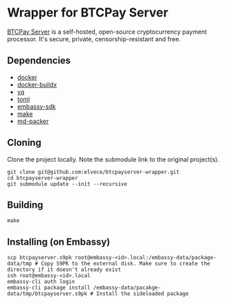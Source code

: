 # Wrapper for BTCPay Server

[BTCPay Server](https://btcpayserver.org/) is a self-hosted, open-source cryptocurrency payment processor. It's secure, private, censorship-resistant and free.

## Dependencies

- [docker](https://docs.docker.com/get-docker)
- [docker-buildx](https://docs.docker.com/buildx/working-with-buildx/)
- [yq](https://mikefarah.gitbook.io/yq)
- [toml](https://crates.io/crates/toml-cli)
- [embassy-sdk](https://github.com/Start9Labs/embassy-os/blob/master/backend/install-sdk.sh)
- [make](https://www.gnu.org/software/make/)
- [md-packer](https://github.com/Start9Labs/md-packer)

## Cloning

Clone the project locally. Note the submodule link to the original project(s). 

```
git clone git@github.com:elvece/btcpayserver-wrapper.git
cd btcpayserver-wrapper
git submodule update --init --recursive
```

## Building

```
make
```

## Installing (on Embassy)

```
scp btcpayserver.s9pk root@embassy-<id>.local:/embassy-data/package-data/tmp # Copy S9PK to the external disk. Make sure to create the directory if it doesn't already exist
ssh root@embassy-<id>.local
embassy-cli auth login
embassy-cli package install /embassy-data/pacakge-data/tmp/btcpayserver.s9pk # Install the sideloaded package
```
